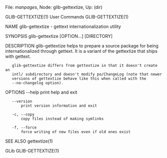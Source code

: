 File: *manpages*,  Node: glib-gettextize,  Up: (dir)

GLIB-GETTEXTIZE(1)               User Commands              GLIB-GETTEXTIZE(1)



NAME
       glib-gettextize - gettext internationalization utility

SYNOPSIS
       glib-gettextize [OPTION...] [DIRECTORY]

DESCRIPTION
       glib-gettextize helps to prepare a source package for being
       internationalized through gettext. It is a variant of the gettextize
       that ships with gettext.

       glib-gettextize differs from gettextize in that it doesn't create an
       intl/ subdirectory and doesn't modify po/ChangeLog (note that newer
       versions of gettextize behave like this when called with the
       --no-changelog option).

OPTIONS
       --help
           print help and exit

       --version
           print version information and exit

       -c, --copy
           copy files instead of making symlinks

       -f, --force
           force writing of new files even if old ones exist

SEE ALSO
       gettextize(1)



GLib                                                        GLIB-GETTEXTIZE(1)
